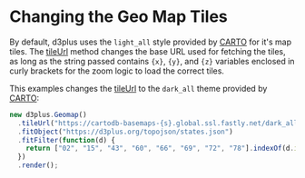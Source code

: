 [height]: 550

# Changing the Geo Map Tiles

By default, d3plus uses the `light_all` style provided by [CARTO](https://carto.com/location-data-services/basemaps/) for it's map tiles. The [tileUrl](https://d3plus.org/docs/#Geomap.tileUrl) method changes the base URL used for fetching the tiles, as long as the string passed contains `{x}`, `{y}`, and `{z}` variables enclosed in curly brackets for the zoom logic to load the correct tiles.

This examples changes the [tileUrl](https://d3plus.org/docs/#Geomap.tileUrl) to the `dark_all` theme provided by [CARTO](https://carto.com/location-data-services/basemaps/):

```js
new d3plus.Geomap()
  .tileUrl("https://cartodb-basemaps-{s}.global.ssl.fastly.net/dark_all/{z}/{x}/{y}.png")
  .fitObject("https://d3plus.org/topojson/states.json")
  .fitFilter(function(d) {
    return ["02", "15", "43", "60", "66", "69", "72", "78"].indexOf(d.id) < 0;
  })
  .render();
```
